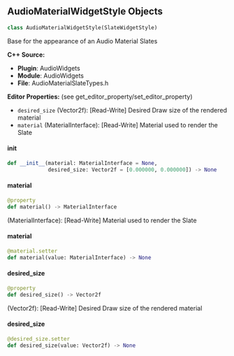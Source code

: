 ## AudioMaterialWidgetStyle Objects

```python
class AudioMaterialWidgetStyle(SlateWidgetStyle)
```

Base for the appearance of an Audio Material Slates

**C++ Source:**

- **Plugin**: AudioWidgets
- **Module**: AudioWidgets
- **File**: AudioMaterialSlateTypes.h

**Editor Properties:** (see get_editor_property/set_editor_property)

- ``desired_size`` (Vector2f):  [Read-Write] Desired Draw size of the rendered material
- ``material`` (MaterialInterface):  [Read-Write] Material used to render the Slate

<a id="unreal.AudioMaterialWidgetStyle.__init__"></a>

#### __init__

```python
def __init__(material: MaterialInterface = None,
             desired_size: Vector2f = [0.000000, 0.000000]) -> None
```

<a id="unreal.AudioMaterialWidgetStyle.material"></a>

#### material

```python
@property
def material() -> MaterialInterface
```

(MaterialInterface):  [Read-Write] Material used to render the Slate

<a id="unreal.AudioMaterialWidgetStyle.material"></a>

#### material

```python
@material.setter
def material(value: MaterialInterface) -> None
```

<a id="unreal.AudioMaterialWidgetStyle.desired_size"></a>

#### desired_size

```python
@property
def desired_size() -> Vector2f
```

(Vector2f):  [Read-Write] Desired Draw size of the rendered material

<a id="unreal.AudioMaterialWidgetStyle.desired_size"></a>

#### desired_size

```python
@desired_size.setter
def desired_size(value: Vector2f) -> None
```

<a id="unreal.AudioMaterialMeterStyle"></a>
